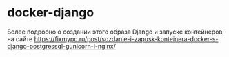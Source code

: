 # docker-django
Более подробно о создании этого образа Django и запуске контейнеров на сайте https://fixmypc.ru/post/sozdanie-i-zapusk-konteinera-docker-s-django-postgressql-gunicorn-i-nginx/
